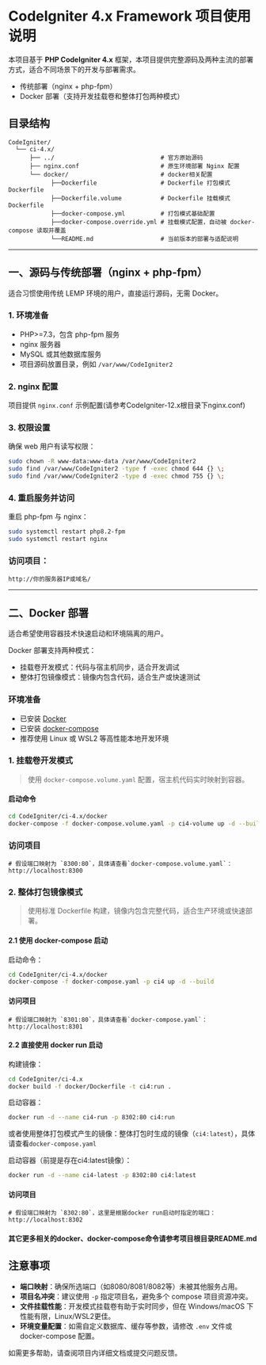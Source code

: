 # CodeIgniter 4.x Framework 项目使用说明

本项目基于 **PHP CodeIgniter 4.x** 框架，本项目提供完整源码及两种主流的部署方式，适合不同场景下的开发与部署需求。

- 传统部署（nginx + php-fpm）
- Docker 部署（支持开发挂载卷和整体打包两种模式）

## 目录结构

```text
CodeIgniter/
  └── ci-4.x/
      ├── ../                              # 官方原始源码
      ├── nginx.conf                       # 原生环境部署 Nginx 配置
      └── docker/                          # docker相关配置
            ├──Dockerfile                  # Dockerfile 打包模式Dockerfile
            ├──Dockerfile.volume           # Dockerfile 挂载模式Dockerfile
            ├──docker-compose.yml          # 打包模式基础配置
            ├──docker-compose.override.yml # 挂载模式配置，自动被 docker-compose 读取并覆盖
            └──README.md                   # 当前版本的部署与适配说明
```
---

## 一、源码与传统部署（nginx + php-fpm）

适合习惯使用传统 LEMP 环境的用户，直接运行源码，无需 Docker。

### 1. 环境准备

- PHP>=7.3，包含 php-fpm 服务
- nginx 服务器
- MySQL 或其他数据库服务
- 项目源码放置目录，例如 `/var/www/CodeIgniter2`

### 2. nginx 配置

项目提供 `nginx.conf` 示例配置(请参考CodeIgniter-12.x根目录下nginx.conf)

### 3. 权限设置

确保 web 用户有读写权限：

```bash
sudo chown -R www-data:www-data /var/www/CodeIgniter2
sudo find /var/www/CodeIgniter2 -type f -exec chmod 644 {} \;
sudo find /var/www/CodeIgniter2 -type d -exec chmod 755 {} \;
```

### 4. 重启服务并访问

重启 php-fpm 与 nginx：

```bash
sudo systemctl restart php8.2-fpm
sudo systemctl restart nginx
```

### 访问项目：
```
http://你的服务器IP或域名/
```
---

## 二、Docker 部署

适合希望使用容器技术快速启动和环境隔离的用户。

Docker 部署支持两种模式：

- 挂载卷开发模式：代码与宿主机同步，适合开发调试
- 整体打包镜像模式：镜像内包含代码，适合生产或快速测试

### 环境准备

- 已安装 [Docker](https://docs.docker.com/get-docker/)
- 已安装 [docker-compose](https://docs.docker.com/compose/install/)
- 推荐使用 Linux 或 WSL2 等高性能本地开发环境

### 1. 挂载卷开发模式

> 使用 `docker-compose.volume.yaml` 配置，宿主机代码实时映射到容器。

#### 启动命令

```bash
cd CodeIgniter/ci-4.x/docker
docker-compose -f docker-compose.volume.yaml -p ci4-volume up -d --build
```

### 访问项目
```
# 假设端口映射为 `8300:80`，具体请查看`docker-compose.volume.yaml`：
http://localhost:8300
```

### 2. 整体打包镜像模式

> 使用标准 Dockerfile 构建，镜像内包含完整代码，适合生产环境或快速部署。

#### 2.1 使用 docker-compose 启动

启动命令：

```bash
cd CodeIgniter/ci-4.x/docker
docker-compose -f docker-compose.yaml -p ci4 up -d --build
```
#### 访问项目

```
# 假设端口映射为 `8301:80`，具体请查看`docker-compose.yaml`：
http://localhost:8301
```

#### 2.2 直接使用 docker run 启动

构建镜像：

```bash
cd CodeIgniter/ci-4.x
docker build -f docker/Dockerfile -t ci4:run .
```

启动容器：

```bash
docker run -d --name ci4-run -p 8302:80 ci4:run
```

或者使用整体打包模式产生的镜像：整体打包时生成的镜像（`ci4:latest`），具体请查看`docker-compose.yaml`

启动容器（前提是存在ci4:latest镜像）：

```bash
docker run -d --name ci4-latest -p 8302:80 ci4:latest
```

#### 访问项目

```
# 假设端口映射为 `8302:80`，这里是根据docker run启动时指定的端口：
http://localhost:8302
```

#### 其它更多相关的docker、docker-compose命令请参考项目根目录README.md

## 注意事项

- **端口映射**：确保所选端口（如8080/8081/8082等）未被其他服务占用。
- **项目名冲突**：建议使用 `-p` 指定项目名，避免多个 compose 项目资源冲突。
- **文件挂载性能**：开发模式挂载卷有助于实时同步，但在 Windows/macOS 下性能有限，Linux/WSL2更佳。
- **环境变量配置**：如需自定义数据库、缓存等参数，请修改 `.env` 文件或 docker-compose 配置。

如需更多帮助，请查阅项目内详细文档或提交问题反馈。